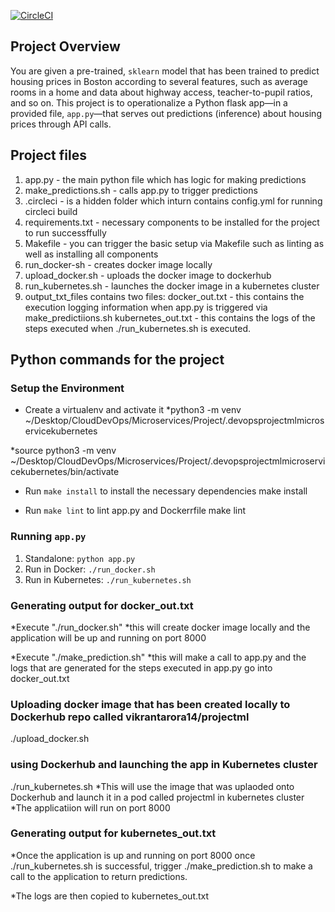 [![CircleCI](https://circleci.com/gh/vikrantarora14/Module4ProjectML.svg?style=svg)](https://circleci.com/gh/circleci/vikrantarora14/Module4ProjectML)

## Project Overview

You are given a pre-trained, `sklearn` model that has been trained to predict housing prices in Boston according to several features, such as average rooms in a home and data about highway access, teacher-to-pupil ratios, and so on.  This project is  to operationalize a Python flask app—in a provided file, `app.py`—that serves out predictions (inference) about housing prices through API calls. 

## Project files

1) app.py - the main python file which has logic for making predictions
2) make_predictions.sh - calls app.py to trigger predictions
3) .circleci - is a hidden folder which inturn contains config.yml for running circleci build
4) requirements.txt - necessary components to be installed for the project to run successffully
5) Makefile - you can trigger the basic setup via Makefile such as linting as well as installing all components
6) run_docker-sh - creates docker image locally
7) upload_docker.sh - uploads the docker image to dockerhub
8) run_kubernetes.sh - launches the docker image in a kubernetes cluster
9) output_txt_files contains two files:
    docker_out.txt - this contains the execution logging information when app.py is triggered via make_predictiions.sh
    kubernetes_out.txt - this contains the logs of the steps executed when ./run_kubernetes.sh is executed.

## Python commands for the project

### Setup the Environment

* Create a virtualenv and activate it
*python3 -m venv ~/Desktop/CloudDevOps/Microservices/Project/.devopsprojectmlmicroservicekubernetes

*source python3 -m venv ~/Desktop/CloudDevOps/Microservices/Project/.devopsprojectmlmicroservicekubernetes/bin/activate

* Run `make install` to install the necessary dependencies
make install

* Run `make lint` to lint app.py and Dockerrfile
make lint

### Running `app.py`

1. Standalone:  `python app.py`
2. Run in Docker:  `./run_docker.sh`
3. Run in Kubernetes:  `./run_kubernetes.sh`

### Generating output for docker_out.txt
*Execute "./run_docker.sh"
*this will create docker image locally and the application will be up and running on port 8000

*Execute "./make_prediction.sh"
*this will make a call to app.py and the logs that are generated for the steps executed in app.py go into docker_out.txt

### Uploading docker image that has been created locally to Dockerhub repo called vikrantarora14/projectml
./upload_docker.sh

### using Dockerhub and launching the app in Kubernetes cluster
./run_kubernetes.sh
*This will use the image that was uplaoded onto Dockerhub and launch it in a pod called projectml in kubernetes cluster
*The applicatiion will run on port 8000

### Generating output for kubernetes_out.txt
*Once the application is up and running on port 8000 once ./run_kubernetes.sh is successful, trigger ./make_prediction.sh to make a call to the application to return predictions.

*The logs are then copied to kubernetes_out.txt


